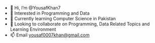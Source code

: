 - 👋 Hi, I’m @YousafKhan7
- 👀 Interested in Programming and Data
- 🌱 Currently learning Computer Science in Pakistan
- 💞️ Looking to collaborate on Programming, Data Related Topics and Learning Environment
- 📫 Email yousaf0007khan@gmail.com

<!---
YousafKhan7/YousafKhan7 is a ✨ special ✨ repository because its `README.md` (this file) appears on your GitHub profile.
You can click the Preview link to take a look at your changes.
--->
